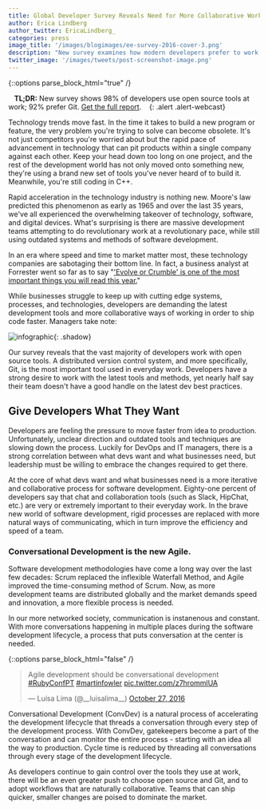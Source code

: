 ```yaml
---
title: Global Developer Survey Reveals Need for More Collaborative Workflows
author: Erica Lindberg
author_twitter: EricaLindberg_
categories: press
image_title: '/images/blogimages/ee-survey-2016-cover-3.png'
description: "New survey examines how modern developers prefer to work." 
twitter_image: '/images/tweets/post-screenshot-image.png'
---
```


{::options parse_block_html="true" /}

<i class="fa fa-gitlab" style="color:rgb(107,79,187); font-size:.85em" aria-hidden="true"></i>&nbsp;&nbsp;
**TL;DR:** New survey shows 98% of developers use open source tools at work; 92% prefer Git. [Get the full report][report-lp].
&nbsp;&nbsp;<i class="fa fa-gitlab" style="color:rgb(107,79,187); font-size:.85em" aria-hidden="true"></i>
{: .alert .alert-webcast}

Technology trends move fast. In the time it takes to build a new program or 
feature, the very problem you're trying to solve can become obsolete. It's not 
just competitors you're worried about but the rapid pace of advancement in 
technology that can pit products within a single company against each other. 
Keep your head down too long on one project, and the rest of the development 
world has not only moved onto something new, they're using a brand new 
set of tools you've never heard of to build it. Meanwhile, you're 
still coding in C++. 

<!-- more --> 

Rapid acceleration in the technology 
industry is nothing new. Moore's law predicted this phenomenon as early as 1965 
and over the last 35 years, we've all experienced the overwhelming takeover of
technology, software, and digital devices. What's surprising is there are massive development teams attempting to do revolutionary work at a 
revolutionary pace, while still using outdated systems and methods of software development. 

In an era where speed and time to market matter most, these technology companies 
are sabotaging their bottom line. In fact, a business analyst at Forrester 
went so far as to say "['Evolve or Crumble' is one of the most important things 
you will read this year.][forrester-blog-odonnell]"

While businesses struggle to keep up with cutting edge systems, processes, and 
technologies, developers are demanding the latest development tools and 
more collaborative ways of working in order to ship code faster. Managers take note:

![infographic](/images/blogimages/enterprise-survey-2016-infographic.png){: .shadow}

Our survey reveals that the vast majority of developers work with open source tools. A distributed version control system, and more specifically, Git, is the
most important tool used in everyday work. Developers have a strong desire to work
with the latest tools and methods, yet nearly half say their team doesn't have
a good handle on the latest dev best practices. 

## Give Developers What They Want 

Developers are feeling the pressure to move faster from idea to production. 
Unfortunately, unclear direction and outdated tools and techniques are slowing 
down the process. Luckily for DevOps and IT managers, there is a strong correlation 
between what devs want and what businesses need, but leadership must be willing to 
embrace the changes required to get there. 

At the core of what devs want and what businesses need is a more iterative and 
collaborative process for software development. Eighty-one percent of developers say that 
chat and collaboration tools (such as Slack, HipChat, etc.) are very or extremely 
important to their everyday work. In the brave new world of software development,
rigid processes are replaced with more natural ways of communicating, which in turn
improve the efficiency and speed of a team. 

### Conversational Development is the new Agile.

Software development methodologies have come a long way over the last few decades: 
Scrum replaced the inflexible Waterfall Method, and Agile improved the time-consuming
method of Scrum. Now, as more development teams are distributed globally and the market 
demands speed and innovation, a more flexible process is needed.

In our more networked society, communication is instanenous and constant. With more 
conversations happening in multiple places during the software development lifecycle,
a process that puts conversation at the center is needed. 

{::options parse_block_html="false" /}

<blockquote class="twitter-tweet" data-lang="en"><p lang="en" dir="ltr">Agile development should be conversational development <a href="https://twitter.com/hashtag/RubyConfPT?src=hash">#RubyConfPT</a> <a href="https://twitter.com/hashtag/martinfowler?src=hash">#martinfowler</a> <a href="https://t.co/z7hrommlUA">pic.twitter.com/z7hrommlUA</a></p>&mdash; Luísa Lima (@__luisalima__) <a href="https://twitter.com/__luisalima__/status/791574169876045825">October 27, 2016</a></blockquote>
<script async src="//platform.twitter.com/widgets.js" charset="utf-8"></script>

Conversational Development (ConvDev) is a natural process of accelerating the
development lifecycle that threads a conversation through every step of the 
development process. With ConvDev, gatekeepers become a part of the conversation
and can monitor the entire process - starting with an idea all the way to production. Cycle time
is reduced by threading all conversations through every stage of the development lifecycle. 

As developers continue to gain control over the tools they use at work, there will be an 
even greater push to choose open source and Git, and to adopt workflows that are 
naturally collaborative. Teams that can ship quicker, smaller changes are poised
to dominate the market. 

<!-- identifiers --> 

[forrester-blog-odonnell]: http://blogs.forrester.com/glenn_odonnell/16-09-13-tech_vendors_must_evolve_or_crumble_the_report_you_must_read
[report-lp]: https://page.gitlab.com/2016-Developer-Survey_2016-Developer-Survey.html
